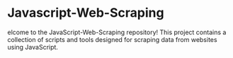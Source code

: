# Javascript-Web-Scraping
elcome to the JavaScript-Web-Scraping repository! This project contains a collection of scripts and tools designed for scraping data from websites using JavaScript.
